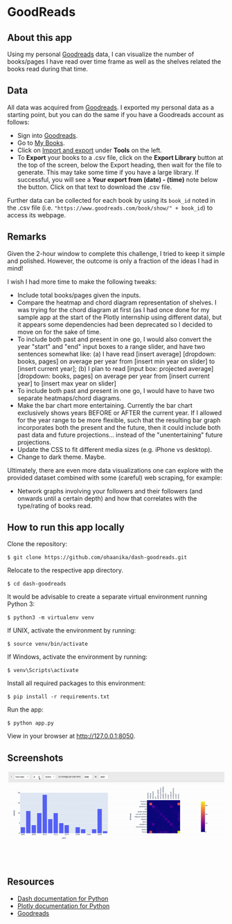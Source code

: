 # GoodReads 

## About this app

Using my personal [Goodreads](https://www.goodreads.com/) data, I can visualize the number of books/pages I have read over time frame as well as the shelves related the books read during that time.

## Data

All data was acquired from [Goodreads](https://www.goodreads.com/). I exported my personal data as a starting point, but you can do the same if you have a Goodreads account as follows:
* Sign into [Goodreads](https://www.goodreads.com/).
* Go to [My Books](https://www.goodreads.com/review/list).
* Click on [Import and export](https://www.goodreads.com/review/import) under **Tools** on the left.
* To **Export** your books to a .csv file, click on the **Export Library** button at the top of the screen, below the Export heading, then wait for the file to generate. This may take some time if you have a large library. If successful, you will see a **Your export from (date) - (time)** note below the button. Click on that text to download the .csv file.

Further data can be collected for each book by using its `book_id` noted in the .csv file (i.e. `"https://www.goodreads.com/book/show/" + book_id`) to access its webpage.

## Remarks

Given the 2-hour window to complete this challenge, I tried to keep it simple and polished. However, the outcome is only a fraction of the ideas I had in mind! 

I wish I had more time to make the following tweaks:
* Include total books/pages given the inputs.
* Compare the heatmap and chord diagram representation of shelves. I was trying for the chord diagram at first (as I had once done for my sample app at the start of the Plotly internship using different data), but it appears some dependencies had been deprecated so I decided to move on for the sake of time. 
* To include both past and present in one go, I would also convert the year "start" and "end" input boxes to a range slider, and have two sentences somewhat like: (a) I have read [insert average] [dropdown: books, pages] on average per year from [insert min year on slider] to [insert current year]; (b) I plan to read [input box: projected average] [dropdown: books, pages] on average per year from [insert current year] to [insert max year on slider] 
* To include both past and present in one go, I would have to have two separate heatmaps/chord diagrams.
* Make the bar chart more entertaining. Currently the bar chart exclusively shows years BEFORE or AFTER the current year. If I allowed for the year range to be more flexible, such that the resulting bar graph incorporates both the present and the future, then it could include both past data and future projections... instead of the "unentertaining" future projections.
* Update the CSS to fit different media sizes (e.g. iPhone vs desktop).
* Change to dark theme. Maybe. 

Ultimately, there are even more data visualizations one can explore with the provided dataset combined with some (careful) web scraping, for example:
* Network graphs involving your followers and their followers (and onwards until a certain depth) and how that correlates with the type/rating of books read.

## How to run this app locally

Clone the repository:

```
$ git clone https://github.com/ohaanika/dash-goodreads.git
```

Relocate to the respective app directory.

```
$ cd dash-goodreads
```

It would be advisable to create a separate virtual environment running Python 3:

```
$ python3 -m virtualenv venv
```

If UNIX, activate the environment by running:

```
$ source venv/bin/activate
```

If Windows, activate the environment by running:

```
$ venv\Scripts\activate
```

Install all required packages to this environment:

```
$ pip install -r requirements.txt
```

Run the app:

```
$ python app.py
```

View in your browser at http://127.0.0.1:8050.

## Screenshots

![demo/demo.gif](demo/demo.gif)

## Resources

* [Dash documentation for Python](https://dash.plotly.com/)
* [Plotly documentation for Python](https://plotly.com/python/)
* [Goodreads](https://www.goodreads.com/)